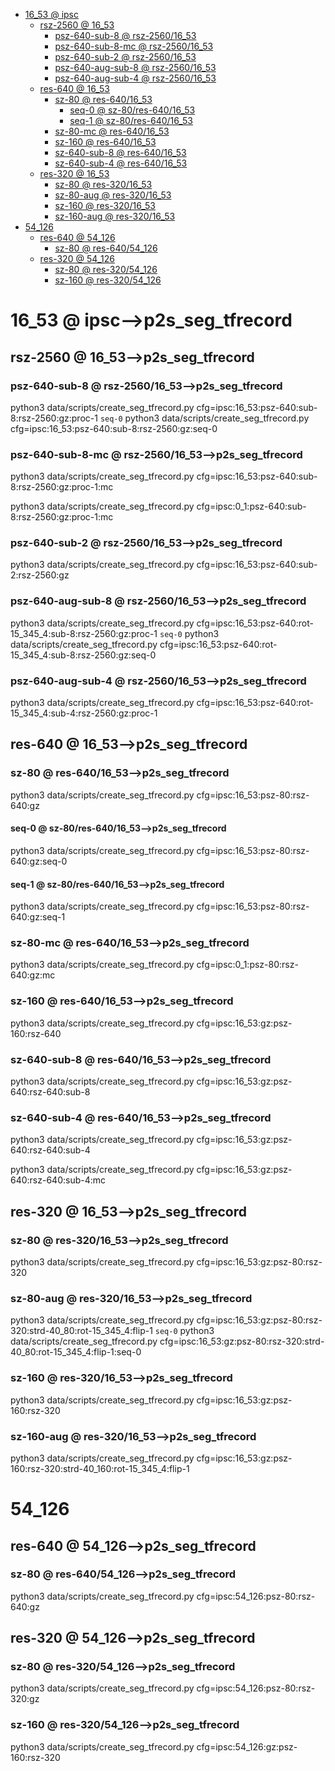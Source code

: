 <!-- MarkdownTOC -->

- [16_53       @ ipsc](#16_53___ipsc_)
    - [rsz-2560       @ 16_53](#rsz_2560___16_5_3_)
        - [psz-640-sub-8       @ rsz-2560/16_53](#psz_640_sub_8___rsz_2560_16_53_)
        - [psz-640-sub-8-mc       @ rsz-2560/16_53](#psz_640_sub_8_mc___rsz_2560_16_53_)
        - [psz-640-sub-2       @ rsz-2560/16_53](#psz_640_sub_2___rsz_2560_16_53_)
        - [psz-640-aug-sub-8       @ rsz-2560/16_53](#psz_640_aug_sub_8___rsz_2560_16_53_)
        - [psz-640-aug-sub-4       @ rsz-2560/16_53](#psz_640_aug_sub_4___rsz_2560_16_53_)
    - [res-640       @ 16_53](#res_640___16_5_3_)
        - [sz-80       @ res-640/16_53](#sz_80___res_640_16_5_3_)
            - [seq-0       @ sz-80/res-640/16_53](#seq_0___sz_80_res_640_16_5_3_)
            - [seq-1       @ sz-80/res-640/16_53](#seq_1___sz_80_res_640_16_5_3_)
        - [sz-80-mc       @ res-640/16_53](#sz_80_mc___res_640_16_5_3_)
        - [sz-160       @ res-640/16_53](#sz_160___res_640_16_5_3_)
        - [sz-640-sub-8       @ res-640/16_53](#sz_640_sub_8___res_640_16_5_3_)
        - [sz-640-sub-4       @ res-640/16_53](#sz_640_sub_4___res_640_16_5_3_)
    - [res-320       @ 16_53](#res_320___16_5_3_)
        - [sz-80       @ res-320/16_53](#sz_80___res_320_16_5_3_)
        - [sz-80-aug       @ res-320/16_53](#sz_80_aug___res_320_16_5_3_)
        - [sz-160       @ res-320/16_53](#sz_160___res_320_16_5_3_)
        - [sz-160-aug       @ res-320/16_53](#sz_160_aug___res_320_16_5_3_)
- [54_126](#54_12_6_)
    - [res-640       @ 54_126](#res_640___54_126_)
        - [sz-80       @ res-640/54_126](#sz_80___res_640_54_126_)
    - [res-320       @ 54_126](#res_320___54_126_)
        - [sz-80       @ res-320/54_126](#sz_80___res_320_54_126_)
        - [sz-160       @ res-320/54_126](#sz_160___res_320_54_126_)

<!-- /MarkdownTOC -->
<a id="16_53___ipsc_"></a>
# 16_53       @ ipsc-->p2s_seg_tfrecord
<a id="rsz_2560___16_5_3_"></a>
## rsz-2560       @ 16_53-->p2s_seg_tfrecord
<a id="psz_640_sub_8___rsz_2560_16_53_"></a>
### psz-640-sub-8       @ rsz-2560/16_53-->p2s_seg_tfrecord
python3 data/scripts/create_seg_tfrecord.py cfg=ipsc:16_53:psz-640:sub-8:rsz-2560:gz:proc-1
`seq-0`
python3 data/scripts/create_seg_tfrecord.py cfg=ipsc:16_53:psz-640:sub-8:rsz-2560:gz:seq-0

<a id="psz_640_sub_8_mc___rsz_2560_16_53_"></a>
### psz-640-sub-8-mc       @ rsz-2560/16_53-->p2s_seg_tfrecord
python3 data/scripts/create_seg_tfrecord.py cfg=ipsc:16_53:psz-640:sub-8:rsz-2560:gz:proc-1:mc

python3 data/scripts/create_seg_tfrecord.py cfg=ipsc:0_1:psz-640:sub-8:rsz-2560:gz:proc-1:mc

<a id="psz_640_sub_2___rsz_2560_16_53_"></a>
### psz-640-sub-2       @ rsz-2560/16_53-->p2s_seg_tfrecord
python3 data/scripts/create_seg_tfrecord.py cfg=ipsc:16_53:psz-640:sub-2:rsz-2560:gz

<a id="psz_640_aug_sub_8___rsz_2560_16_53_"></a>
### psz-640-aug-sub-8       @ rsz-2560/16_53-->p2s_seg_tfrecord
python3 data/scripts/create_seg_tfrecord.py cfg=ipsc:16_53:psz-640:rot-15_345_4:sub-8:rsz-2560:gz:proc-1
`seq-0`
python3 data/scripts/create_seg_tfrecord.py cfg=ipsc:16_53:psz-640:rot-15_345_4:sub-8:rsz-2560:gz:seq-0

<a id="psz_640_aug_sub_4___rsz_2560_16_53_"></a>
### psz-640-aug-sub-4       @ rsz-2560/16_53-->p2s_seg_tfrecord
python3 data/scripts/create_seg_tfrecord.py cfg=ipsc:16_53:psz-640:rot-15_345_4:sub-4:rsz-2560:gz:proc-1

<a id="res_640___16_5_3_"></a>
## res-640       @ 16_53-->p2s_seg_tfrecord
<a id="sz_80___res_640_16_5_3_"></a>
### sz-80       @ res-640/16_53-->p2s_seg_tfrecord
python3 data/scripts/create_seg_tfrecord.py cfg=ipsc:16_53:psz-80:rsz-640:gz
<a id="seq_0___sz_80_res_640_16_5_3_"></a>
#### seq-0       @ sz-80/res-640/16_53-->p2s_seg_tfrecord
python3 data/scripts/create_seg_tfrecord.py cfg=ipsc:16_53:psz-80:rsz-640:gz:seq-0
<a id="seq_1___sz_80_res_640_16_5_3_"></a>
#### seq-1       @ sz-80/res-640/16_53-->p2s_seg_tfrecord
python3 data/scripts/create_seg_tfrecord.py cfg=ipsc:16_53:psz-80:rsz-640:gz:seq-1

<a id="sz_80_mc___res_640_16_5_3_"></a>
### sz-80-mc       @ res-640/16_53-->p2s_seg_tfrecord
python3 data/scripts/create_seg_tfrecord.py cfg=ipsc:0_1:psz-80:rsz-640:gz:mc

<a id="sz_160___res_640_16_5_3_"></a>
### sz-160       @ res-640/16_53-->p2s_seg_tfrecord
python3 data/scripts/create_seg_tfrecord.py cfg=ipsc:16_53:gz:psz-160:rsz-640

<a id="sz_640_sub_8___res_640_16_5_3_"></a>
### sz-640-sub-8       @ res-640/16_53-->p2s_seg_tfrecord
python3 data/scripts/create_seg_tfrecord.py cfg=ipsc:16_53:gz:psz-640:rsz-640:sub-8

<a id="sz_640_sub_4___res_640_16_5_3_"></a>
### sz-640-sub-4       @ res-640/16_53-->p2s_seg_tfrecord
python3 data/scripts/create_seg_tfrecord.py cfg=ipsc:16_53:gz:psz-640:rsz-640:sub-4

python3 data/scripts/create_seg_tfrecord.py cfg=ipsc:16_53:gz:psz-640:rsz-640:sub-4:mc


<a id="res_320___16_5_3_"></a>
## res-320       @ 16_53-->p2s_seg_tfrecord
<a id="sz_80___res_320_16_5_3_"></a>
### sz-80       @ res-320/16_53-->p2s_seg_tfrecord
python3 data/scripts/create_seg_tfrecord.py cfg=ipsc:16_53:gz:psz-80:rsz-320

<a id="sz_80_aug___res_320_16_5_3_"></a>
### sz-80-aug       @ res-320/16_53-->p2s_seg_tfrecord
python3 data/scripts/create_seg_tfrecord.py cfg=ipsc:16_53:gz:psz-80:rsz-320:strd-40_80:rot-15_345_4:flip-1
`seq-0`
python3 data/scripts/create_seg_tfrecord.py cfg=ipsc:16_53:gz:psz-80:rsz-320:strd-40_80:rot-15_345_4:flip-1:seq-0

<a id="sz_160___res_320_16_5_3_"></a>
### sz-160       @ res-320/16_53-->p2s_seg_tfrecord
python3 data/scripts/create_seg_tfrecord.py cfg=ipsc:16_53:gz:psz-160:rsz-320

<a id="sz_160_aug___res_320_16_5_3_"></a>
### sz-160-aug       @ res-320/16_53-->p2s_seg_tfrecord
python3 data/scripts/create_seg_tfrecord.py cfg=ipsc:16_53:gz:psz-160:rsz-320:strd-40_160:rot-15_345_4:flip-1

<a id="54_12_6_"></a>
# 54_126
<a id="res_640___54_126_"></a>
## res-640       @ 54_126-->p2s_seg_tfrecord
<a id="sz_80___res_640_54_126_"></a>
### sz-80       @ res-640/54_126-->p2s_seg_tfrecord
python3 data/scripts/create_seg_tfrecord.py cfg=ipsc:54_126:psz-80:rsz-640:gz
<a id="res_320___54_126_"></a>
## res-320       @ 54_126-->p2s_seg_tfrecord
<a id="sz_80___res_320_54_126_"></a>
### sz-80       @ res-320/54_126-->p2s_seg_tfrecord
python3 data/scripts/create_seg_tfrecord.py cfg=ipsc:54_126:psz-80:rsz-320:gz
<a id="sz_160___res_320_54_126_"></a>
### sz-160       @ res-320/54_126-->p2s_seg_tfrecord
python3 data/scripts/create_seg_tfrecord.py cfg=ipsc:54_126:gz:psz-160:rsz-320